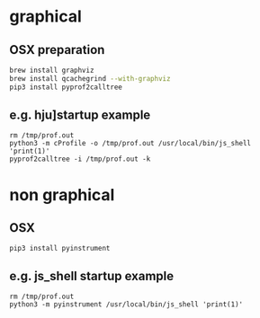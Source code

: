
# graphical
## OSX preparation 

```bash
brew install graphviz
brew install qcachegrind --with-graphviz
pip3 install pyprof2calltree
```

## e.g. hju]startup example

```
rm /tmp/prof.out
python3 -m cProfile -o /tmp/prof.out /usr/local/bin/js_shell 'print(1)'
pyprof2calltree -i /tmp/prof.out -k
```

# non graphical

## OSX

```
pip3 install pyinstrument
```

## e.g. js_shell startup example

```
rm /tmp/prof.out
python3 -m pyinstrument /usr/local/bin/js_shell 'print(1)'

```

